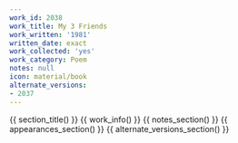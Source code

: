 ```yaml
---
work_id: 2038
work_title: My 3 Friends
work_written: '1981'
written_date: exact
work_collected: 'yes'
work_category: Poem
notes: null
icon: material/book
alternate_versions:
- 2037
---
```


{{ section_title() }}
{{ work_info() }}
{{ notes_section() }}
{{ appearances_section() }}
{{ alternate_versions_section() }}